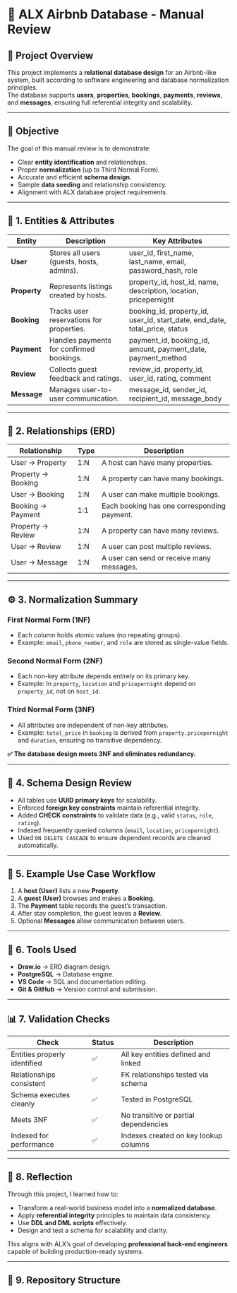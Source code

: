 # 🏡 ALX Airbnb Database - Manual Review

## 📖 Project Overview
This project implements a **relational database design** for an Airbnb-like system, built according to software engineering and database normalization principles.  
The database supports **users**, **properties**, **bookings**, **payments**, **reviews**, and **messages**, ensuring full referential integrity and scalability.

---

## 🎯 Objective
The goal of this manual review is to demonstrate:
- Clear **entity identification** and relationships.
- Proper **normalization** (up to Third Normal Form).
- Accurate and efficient **schema design**.
- Sample **data seeding** and relationship consistency.
- Alignment with ALX database project requirements.

---

## 🧩 1. Entities & Attributes

| Entity | Description | Key Attributes |
|--------|--------------|----------------|
| **User** | Stores all users (guests, hosts, admins). | user_id, first_name, last_name, email, password_hash, role |
| **Property** | Represents listings created by hosts. | property_id, host_id, name, description, location, pricepernight |
| **Booking** | Tracks user reservations for properties. | booking_id, property_id, user_id, start_date, end_date, total_price, status |
| **Payment** | Handles payments for confirmed bookings. | payment_id, booking_id, amount, payment_date, payment_method |
| **Review** | Collects guest feedback and ratings. | review_id, property_id, user_id, rating, comment |
| **Message** | Manages user-to-user communication. | message_id, sender_id, recipient_id, message_body |

---

## 🔗 2. Relationships (ERD)

| Relationship | Type | Description |
|---------------|------|--------------|
| User → Property | 1:N | A host can have many properties. |
| Property → Booking | 1:N | A property can have many bookings. |
| User → Booking | 1:N | A user can make multiple bookings. |
| Booking → Payment | 1:1 | Each booking has one corresponding payment. |
| Property → Review | 1:N | A property can have many reviews. |
| User → Review | 1:N | A user can post multiple reviews. |
| User → Message | 1:N | A user can send or receive many messages. |

---

## ⚙️ 3. Normalization Summary

### **First Normal Form (1NF)**
- Each column holds atomic values (no repeating groups).
- Example: `email`, `phone_number`, and `role` are stored as single-value fields.

### **Second Normal Form (2NF)**
- Each non-key attribute depends entirely on its primary key.
- Example: In `property`, `location` and `pricepernight` depend on `property_id`, not on `host_id`.

### **Third Normal Form (3NF)**
- All attributes are independent of non-key attributes.
- Example: `total_price` in `booking` is derived from `property.pricepernight` and `duration`, ensuring no transitive dependency.

**✅ The database design meets 3NF and eliminates redundancy.**

---

## 💾 4. Schema Design Review

- All tables use **UUID primary keys** for scalability.
- Enforced **foreign key constraints** maintain referential integrity.
- Added **CHECK constraints** to validate data (e.g., valid `status`, `role`, `rating`).
- Indexed frequently queried columns (`email`, `location`, `pricepernight`).
- Used `ON DELETE CASCADE` to ensure dependent records are cleaned automatically.

---

## 🧠 5. Example Use Case Workflow

1. A **host (User)** lists a new **Property**.
2. A **guest (User)** browses and makes a **Booking**.
3. The **Payment** table records the guest’s transaction.
4. After stay completion, the guest leaves a **Review**.
5. Optional **Messages** allow communication between users.

---

## 🧰 6. Tools Used
- **Draw.io** → ERD diagram design.
- **PostgreSQL** → Database engine.
- **VS Code** → SQL and documentation editing.
- **Git & GitHub** → Version control and submission.

---

## 📊 7. Validation Checks

| Check | Status | Description |
|--------|--------|-------------|
| Entities properly identified | ✅ | All key entities defined and linked |
| Relationships consistent | ✅ | FK relationships tested via schema |
| Schema executes cleanly | ✅ | Tested in PostgreSQL |
| Meets 3NF | ✅ | No transitive or partial dependencies |
| Indexed for performance | ✅ | Indexes created on key lookup columns |

---

## 💬 8. Reflection

Through this project, I learned how to:
- Transform a real-world business model into a **normalized database**.
- Apply **referential integrity** principles to maintain data consistency.
- Use **DDL and DML scripts** effectively.
- Design and test a schema for scalability and clarity.

This aligns with ALX’s goal of developing **professional back-end engineers** capable of building production-ready systems.

---

## 📎 9. Repository Structure
